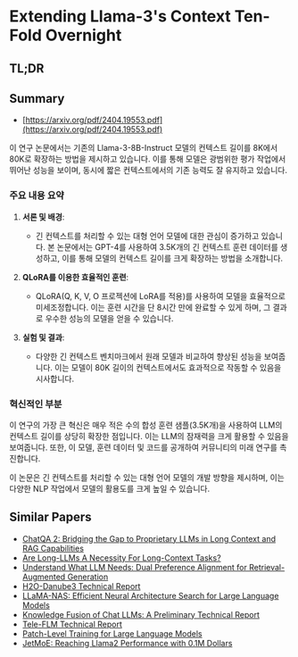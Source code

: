 # Extending Llama-3's Context Ten-Fold Overnight
## TL;DR
## Summary
- [https://arxiv.org/pdf/2404.19553.pdf](https://arxiv.org/pdf/2404.19553.pdf)

이 연구 논문에서는 기존의 Llama-3-8B-Instruct 모델의 컨텍스트 길이를 8K에서 80K로 확장하는 방법을 제시하고 있습니다. 이를 통해 모델은 광범위한 평가 작업에서 뛰어난 성능을 보이며, 동시에 짧은 컨텍스트에서의 기존 능력도 잘 유지하고 있습니다.

### 주요 내용 요약

1. **서론 및 배경**:
   - 긴 컨텍스트를 처리할 수 있는 대형 언어 모델에 대한 관심이 증가하고 있습니다. 본 논문에서는 GPT-4를 사용하여 3.5K개의 긴 컨텍스트 훈련 데이터를 생성하고, 이를 통해 모델의 컨텍스트 길이를 크게 확장하는 방법을 소개합니다.

2. **QLoRA를 이용한 효율적인 훈련**:
   - QLoRA(Q, K, V, O 프로젝션에 LoRA를 적용)를 사용하여 모델을 효율적으로 미세조정합니다. 이는 훈련 시간을 단 8시간 만에 완료할 수 있게 하며, 그 결과로 우수한 성능의 모델을 얻을 수 있습니다.

3. **실험 및 결과**:
   - 다양한 긴 컨텍스트 벤치마크에서 원래 모델과 비교하여 향상된 성능을 보여줍니다. 이는 모델이 80K 길이의 컨텍스트에서도 효과적으로 작동할 수 있음을 시사합니다.

### 혁신적인 부분
이 연구의 가장 큰 혁신은 매우 적은 수의 합성 훈련 샘플(3.5K개)을 사용하여 LLM의 컨텍스트 길이를 상당히 확장한 점입니다. 이는 LLM의 잠재력을 크게 활용할 수 있음을 보여줍니다. 또한, 이 모델, 훈련 데이터 및 코드를 공개하여 커뮤니티의 미래 연구를 촉진합니다.

이 논문은 긴 컨텍스트를 처리할 수 있는 대형 언어 모델의 개발 방향을 제시하며, 이는 다양한 NLP 작업에서 모델의 활용도를 크게 높일 수 있습니다.

## Similar Papers
- [ChatQA 2: Bridging the Gap to Proprietary LLMs in Long Context and RAG Capabilities](2407.14482.md)
- [Are Long-LLMs A Necessity For Long-Context Tasks?](2405.15318.md)
- [Understand What LLM Needs: Dual Preference Alignment for Retrieval-Augmented Generation](2406.18676.md)
- [H2O-Danube3 Technical Report](2407.09276.md)
- [LLaMA-NAS: Efficient Neural Architecture Search for Large Language Models](2405.18377.md)
- [Knowledge Fusion of Chat LLMs: A Preliminary Technical Report](2402.16107.md)
- [Tele-FLM Technical Report](2404.16645.md)
- [Patch-Level Training for Large Language Models](2407.12665.md)
- [JetMoE: Reaching Llama2 Performance with 0.1M Dollars](2404.07413.md)
